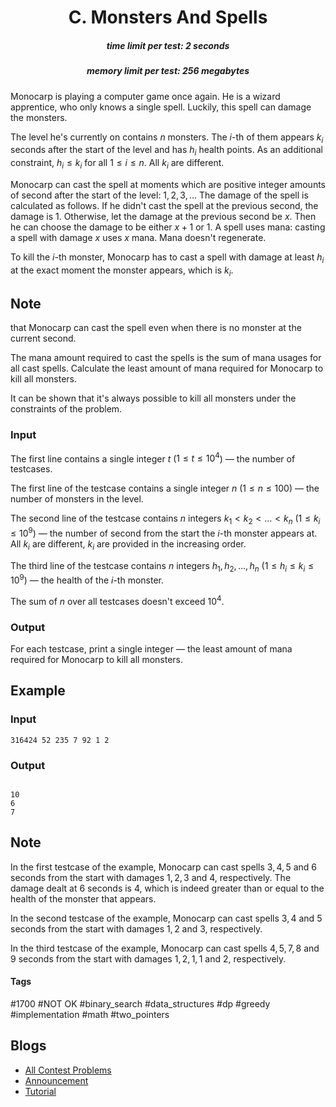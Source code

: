 <h1 style='text-align: center;'> C. Monsters And Spells</h1>

<h5 style='text-align: center;'>time limit per test: 2 seconds</h5>
<h5 style='text-align: center;'>memory limit per test: 256 megabytes</h5>

Monocarp is playing a computer game once again. He is a wizard apprentice, who only knows a single spell. Luckily, this spell can damage the monsters.

The level he's currently on contains $n$ monsters. The $i$-th of them appears $k_i$ seconds after the start of the level and has $h_i$ health points. As an additional constraint, $h_i \le k_i$ for all $1 \le i \le n$. All $k_i$ are different.

Monocarp can cast the spell at moments which are positive integer amounts of second after the start of the level: $1, 2, 3, \dots$ The damage of the spell is calculated as follows. If he didn't cast the spell at the previous second, the damage is $1$. Otherwise, let the damage at the previous second be $x$. Then he can choose the damage to be either $x + 1$ or $1$. A spell uses mana: casting a spell with damage $x$ uses $x$ mana. Mana doesn't regenerate.

To kill the $i$-th monster, Monocarp has to cast a spell with damage at least $h_i$ at the exact moment the monster appears, which is $k_i$.

## Note

 that Monocarp can cast the spell even when there is no monster at the current second.

The mana amount required to cast the spells is the sum of mana usages for all cast spells. Calculate the least amount of mana required for Monocarp to kill all monsters.

It can be shown that it's always possible to kill all monsters under the constraints of the problem.

### Input

The first line contains a single integer $t$ ($1 \le t \le 10^4$) — the number of testcases.

The first line of the testcase contains a single integer $n$ ($1 \le n \le 100$) — the number of monsters in the level.

The second line of the testcase contains $n$ integers $k_1 < k_2 < \dots < k_n$ ($1 \le k_i \le 10^9$) — the number of second from the start the $i$-th monster appears at. All $k_i$ are different, $k_i$ are provided in the increasing order.

The third line of the testcase contains $n$ integers $h_1, h_2, \dots, h_n$ ($1 \le h_i \le k_i \le 10^9$) — the health of the $i$-th monster.

The sum of $n$ over all testcases doesn't exceed $10^4$.

### Output

For each testcase, print a single integer — the least amount of mana required for Monocarp to kill all monsters.

## Example

### Input


```text
316424 52 235 7 92 1 2
```
### Output

```text

10
6
7

```
## Note

In the first testcase of the example, Monocarp can cast spells $3, 4, 5$ and $6$ seconds from the start with damages $1, 2, 3$ and $4$, respectively. The damage dealt at $6$ seconds is $4$, which is indeed greater than or equal to the health of the monster that appears.

In the second testcase of the example, Monocarp can cast spells $3, 4$ and $5$ seconds from the start with damages $1, 2$ and $3$, respectively.

In the third testcase of the example, Monocarp can cast spells $4, 5, 7, 8$ and $9$ seconds from the start with damages $1, 2, 1, 1$ and $2$, respectively.



#### Tags 

#1700 #NOT OK #binary_search #data_structures #dp #greedy #implementation #math #two_pointers 

## Blogs
- [All Contest Problems](../Educational_Codeforces_Round_121_(Rated_for_Div._2).md)
- [Announcement](../blogs/Announcement.md)
- [Tutorial](../blogs/Tutorial.md)
